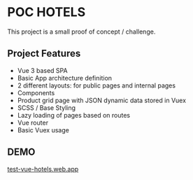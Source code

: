 # POC HOTELS

This project is a small proof of concept / challenge.

## Project Features
- Vue 3 based SPA
- Basic App architecture definition
- 2 different layouts: for public pages and internal pages
- Components
- Product grid page with JSON dynamic data stored in Vuex
- SCSS / Base Styling
- Lazy loading of pages based on routes
- Vue router
- Basic Vuex usage

## DEMO
[test-vue-hotels.web.app](https://test-vue-hotels.web.app/welcome)


